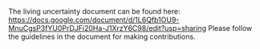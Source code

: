 The living uncertainty document can be found here: https://docs.google.com/document/d/1L6Qfb1OU9-MnuCgsP3fYU0PrDJFi20Ha-J1XrzY6C98/edit?usp=sharing
Please follow the guidelines in the document for making contributions.
